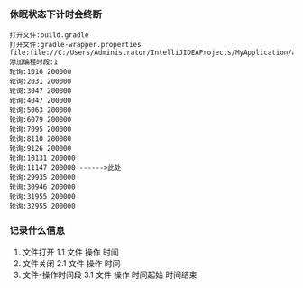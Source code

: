 ### 休眠状态下计时会终断

```
打开文件:build.gradle
打开文件:gradle-wrapper.properties
file:file://C:/Users/Administrator/IntelliJIDEAProjects/MyApplication/app/build.gradle 添加编程时段:1
轮询:1016 200000
轮询:2031 200000
轮询:3047 200000
轮询:4047 200000
轮询:5063 200000
轮询:6079 200000
轮询:7095 200000
轮询:8110 200000
轮询:9126 200000
轮询:10131 200000
轮询:11147 200000 ------>此处
轮询:29935 200000
轮询:30946 200000
轮询:31955 200000
轮询:32955 200000
```


### 记录什么信息
1. 文件打开
    1.1 文件 操作 时间
2. 文件关闭
    2.1 文件 操作 时间
3. 文件-操作时间段
    3.1 文件 操作 时间起始 时间结束

